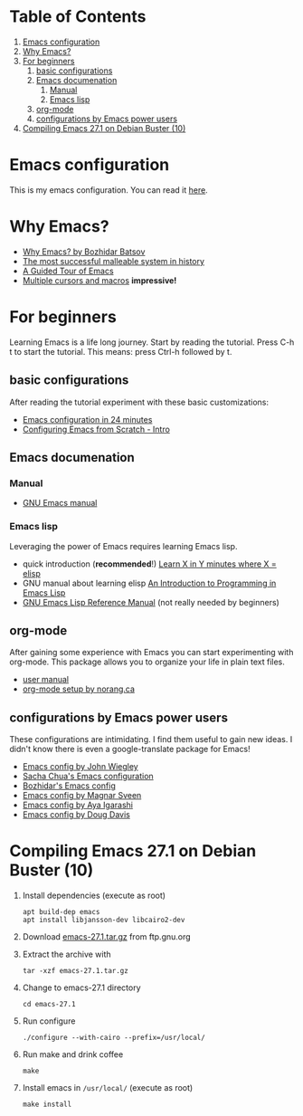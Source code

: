 
# Table of Contents

1.  [Emacs configuration](#org138d3ba)
2.  [Why Emacs?](#org884cb71)
3.  [For beginners](#orge1791a2)
    1.  [basic configurations](#org42ac8da)
    2.  [Emacs documenation](#org5f38900)
        1.  [Manual](#org0df8f52)
        2.  [Emacs lisp](#org98d0b99)
    3.  [org-mode](#org15071f3)
    4.  [configurations by Emacs power users](#org444a6df)
4.  [Compiling Emacs 27.1 on Debian Buster (10)](#orgb43fa29)


<a id="org138d3ba"></a>

# Emacs configuration

This is my emacs configuration. You can read it [here](https://github.com/arthurschutgh/dotemacs/blob/master/arthur.org).


<a id="org884cb71"></a>

# Why Emacs?

-   [Why Emacs? by Bozhidar Batsov](https://batsov.com/articles/2011/11/19/why-emacs/)
-   [The most successful malleable system in history](https://malleable.systems/blog/2020/04/01/the-most-successful-malleable-system-in-history/)
-   [A Guided Tour of Emacs](https://www.gnu.org/software/emacs/tour/index.html)
-   [Multiple cursors and macros](https://www.youtube.com/watch?v=jNa3axo40qM) **impressive!**


<a id="orge1791a2"></a>

# For beginners

Learning Emacs is a life long journey. Start by reading the
tutorial. Press C-h t to start the tutorial. This means: press
Ctrl-h followed by t.


<a id="org42ac8da"></a>

## basic configurations

After reading the tutorial experiment with these basic
customizations:

-   [Emacs configuration in 24 minutes](https://www.youtube.com/watch?v=FRu8SRWuUko)
-   [Configuring Emacs from Scratch - Intro](https://medium.com/@suvratapte/configuring-emacs-from-scratch-intro-3157bed9d040)


<a id="org5f38900"></a>

## Emacs documenation


<a id="org0df8f52"></a>

### Manual

-   [GNU Emacs manual](https://www.gnu.org/software/emacs/manual/emacs.html)


<a id="org98d0b99"></a>

### Emacs lisp

Leveraging the power of Emacs requires learning Emacs lisp.

-   quick introduction (**recommended**!) [Learn X in Y minutes where X = elisp](https://learnxinyminutes.com/docs/elisp/)
-   GNU manual about learning elisp [An Introduction to Programming in Emacs Lisp](https://www.gnu.org/software/emacs/manual/eintr.html)
-   [GNU Emacs Lisp Reference Manual](https://www.gnu.org/software/emacs/manual/elisp.html) (not really needed by beginners)


<a id="org15071f3"></a>

## org-mode

After gaining some experience with Emacs you can start
experimenting with org-mode. This package allows you to organize
your life in plain text files.

-   [user manual](https://orgmode.org/#docs)
-   [org-mode setup by norang.ca](http://doc.norang.ca/org-mode.html)


<a id="org444a6df"></a>

## configurations by Emacs power users

These configurations are intimidating. I find them useful to gain
new ideas. I didn't know there is even a google-translate package
for Emacs!

-   [Emacs config by John Wiegley](https://github.com/jwiegley/dot-emacs)
-   [Sacha Chua's Emacs configuration](https://pages.sachachua.com/.emacs.d/Sacha.html)
-   [Bozhidar's Emacs config](https://github.com/bbatsov/emacs.d)
-   [Emacs config by Magnar Sveen](https://github.com/magnars/.emacs.d)
-   [Emacs config by Aya Igarashi](https://ladicle.com/post/config/)
-   [Emacs config by Doug Davis](https://github.com/douglasdavis/dot-emacs)


<a id="orgb43fa29"></a>

# Compiling Emacs 27.1 on Debian Buster (10)

1.  Install dependencies (execute as root)
    
        apt build-dep emacs
        apt install libjansson-dev libcairo2-dev
2.  Download [emacs-27.1.tar.gz](https://ftp.gnu.org/gnu/emacs/emacs-27.1.tar.gz) from ftp.gnu.org
3.  Extract the archive with
    
        tar -xzf emacs-27.1.tar.gz
4.  Change to emacs-27.1 directory
    
        cd emacs-27.1
5.  Run configure
    
        ./configure --with-cairo --prefix=/usr/local/
6.  Run make and drink coffee
    
        make
7.  Install emacs in `/usr/local/` (execute as root)
    
        make install

